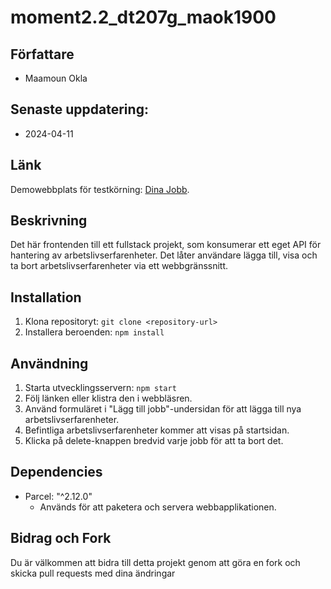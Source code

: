 # moment2.2_dt207g_maok1900
## Författare
- Maamoun Okla 
## Senaste uppdatering: 
- 2024-04-11

## Länk 
Demowebbplats för testkörning:  [Dina Jobb](https://moment2-dt207g-maok1900.netlify.app/).  
## Beskrivning
Det här frontenden till ett fullstack projekt, som konsumerar ett eget API för hantering av arbetslivserfarenheter. Det låter användare lägga till, visa och ta bort arbetslivserfarenheter via ett webbgränssnitt.

## Installation
1. Klona repositoryt: `git clone <repository-url>`
2. Installera beroenden: `npm install`

## Användning
1. Starta utvecklingsservern: `npm start`
2. Följ länken eller klistra den i webbläsren. 
3. Använd formuläret i "Lägg till jobb"-undersidan för att lägga till nya arbetslivserfarenheter.
4. Befintliga arbetslivserfarenheter kommer att visas på startsidan.
5. Klicka på delete-knappen bredvid varje jobb för att ta bort det.

## Dependencies
- Parcel: "^2.12.0"
  - Används för att paketera och servera webbapplikationen.


## Bidrag och Fork
Du är välkommen att bidra till detta projekt genom att göra en fork och skicka pull requests med dina ändringar 